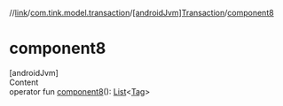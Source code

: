 //[link](../../index.md)/[com.tink.model.transaction](../index.md)/[[androidJvm]Transaction](index.md)/[component8](component8.md)



# component8  
[androidJvm]  
Content  
operator fun [component8](component8.md)(): [List](https://kotlinlang.org/api/latest/jvm/stdlib/kotlin.collections/-list/index.html)<[Tag](../[android-jvm]-tag/index.md)>  




